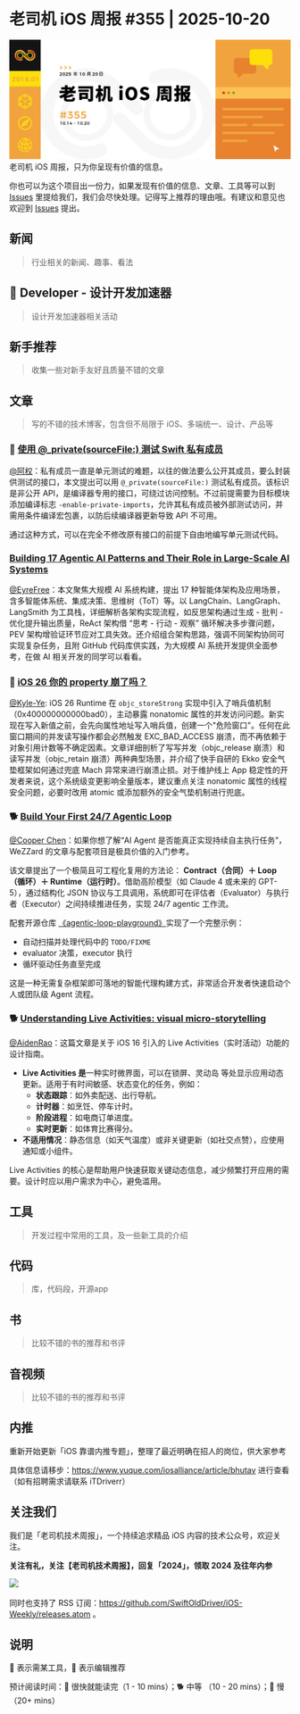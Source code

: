 # 老司机 iOS 周报 #355 | 2025-10-20

![ios-weekly](https://github.com/SwiftOldDriver/iOS-Weekly/blob/master/assets/weekly-header/355.jpg?raw=true)
老司机 iOS 周报，只为你呈现有价值的信息。

你也可以为这个项目出一份力，如果发现有价值的信息、文章、工具等可以到 [Issues](https://github.com/SwiftOldDriver/iOS-Weekly/issues) 里提给我们，我们会尽快处理。记得写上推荐的理由哦。有建议和意见也欢迎到 [Issues](https://github.com/SwiftOldDriver/iOS-Weekly/issues) 提出。

## 新闻

> 行业相关的新闻、趣事、看法

##  Developer - 设计开发加速器

> 设计开发加速器相关活动

## 新手推荐

> 收集一些对新手友好且质量不错的文章

## 文章

> 写的不错的技术博客，包含但不局限于 iOS、多端统一、设计、产品等

### 🐎 [使用 @_private(sourceFile:) 测试 Swift 私有成员](https://kyleye.top/posts/swift-private-imports/)

[@阿权](https://github.com/bqlin)：私有成员一直是单元测试的难题，以往的做法要么公开其成员，要么封装供测试的接口，本文提出可以用 `@_private(sourceFile:)` 测试私有成员。该标识是非公开 API，是编译器专用的接口，可绕过访问控制。不过前提需要为目标模块添加编译标志 `-enable-private-imports`，允许其私有成员被外部测试访问，并需用条件编译宏包裹，以防后续编译器更新导致 API 不可用。

通过这种方式，可以在完全不修改原有接口的前提下自由地编写单元测试代码。

### [Building 17 Agentic AI Patterns and Their Role in Large-Scale AI Systems](https://levelup.gitconnected.com/building-17-agentic-ai-patterns-and-their-role-in-large-scale-ai-systems-f4915b5615ce)

[@EyreFree](https://github.com/EyreFree)：本文聚焦大规模 AI 系统构建，提出 17 种智能体架构及应用场景，含多智能体系统、集成决策、思维树（ToT）等。以 LangChain、LangGraph、LangSmith 为工具栈，详细解析各架构实现流程，如反思架构通过生成 - 批判 - 优化提升输出质量，ReAct 架构借 “思考 - 行动 - 观察” 循环解决多步骤问题，PEV 架构增验证环节应对工具失效。还介绍组合架构思路，强调不同架构协同可实现复杂任务，且附 GitHub 代码库供实践，为大规模 AI 系统开发提供全面参考，在做 AI 相关开发的同学可以看看。

### 🐎 [iOS 26 你的 property 崩了吗？](https://mp.weixin.qq.com/s/6jxpWDq4JWTpKmmCx3S3XA)

[@Kyle-Ye](https://github.com/Kyle-Ye): iOS 26 Runtime 在 `objc_storeStrong` 实现中引入了哨兵值机制（0x400000000000bad0），主动暴露 nonatomic 属性的并发访问问题。新实现在写入新值之前，会先向属性地址写入哨兵值，创建一个"危险窗口"。任何在此窗口期间的并发读写操作都会必然触发 EXC_BAD_ACCESS 崩溃，而不再依赖于对象引用计数等不确定因素。文章详细剖析了写写并发（objc_release 崩溃）和读写并发（objc_retain 崩溃）两种典型场景，并介绍了快手自研的 Ekko 安全气垫框架如何通过兜底 Mach 异常来进行崩溃止损。对于维护线上 App 稳定性的开发者来说，这个系统级变更影响全量版本，建议重点关注 nonatomic 属性的线程安全问题，必要时改用 atomic 或添加额外的安全气垫机制进行兜底。

### 🐕 [Build Your First 24/7 Agentic Loop](https://wezzard.com/post/2025/09/build-your-first-agentic-loop-9d22/)

[@Cooper Chen](https://github.com/cjlcooper)：如果你想了解“AI Agent 是否能真正实现持续自主执行任务”，WeZZard 的文章与配套项目是极具价值的入门参考。

该文章提出了一个极简且可工程化复用的方法论：
**Contract（合同）＋ Loop（循环）＋ Runtime（运行时）**。借助高阶模型（如 Claude 4 或未来的 GPT-5），通过结构化 JSON 协议与工具调用，系统即可在评估者（Evaluator）与执行者（Executor）之间持续推进任务，实现 24/7 agentic 工作流。

配套开源仓库 [《agentic-loop-playground》](https://github.com/WeZZard/agentic-loop-playground)实现了一个完整示例：

- 自动扫描并处理代码中的 `TODO/FIXME`
- evaluator 决策，executor 执行
- 循环驱动任务直至完成

这是一种无需复杂框架即可落地的智能代理构建方式，非常适合开发者快速启动个人或团队级 Agent 流程。

### 🐕 [Understanding Live Activities: visual micro-storytelling](https://www.createwithswift.com/understanding-live-activities-visual-micro-storytelling/)

[@AidenRao](https://weibo.com/AidenRao)：这篇文章是关于 iOS 16 引入的 Live Activities（实时活动）功能的设计指南。

- **Live Activities 是**一种实时微界面，可以在锁屏、灵动岛 等处显示应用动态更新。适用于有时间敏感、状态变化的任务，例如：
    - **状态跟踪**：如外卖配送、出行导航。
    - **计时器**：如烹饪、停车计时。
    - **阶段进程**：如电商订单进度。
    - **实时更新**：如体育比赛得分。
- **不适用情况**：静态信息（如天气温度）或非关键更新（如社交点赞），应使用通知或小组件。

Live Activities 的核心是帮助用户快速获取关键动态信息，减少频繁打开应用的需要。设计时应以用户需求为中心，避免滥用。


## 工具

> 开发过程中常用的工具，及一些新工具的介绍

## 代码

> 库，代码段，开源app

## 书

> 比较不错的书的推荐和书评

## 音视频

> 比较不错的书的推荐和书评

## 内推

重新开始更新「iOS 靠谱内推专题」，整理了最近明确在招人的岗位，供大家参考

具体信息请移步：https://www.yuque.com/iosalliance/article/bhutav 进行查看（如有招聘需求请联系 iTDriverr）

## 关注我们

我们是「老司机技术周报」，一个持续追求精品 iOS 内容的技术公众号，欢迎关注。

**关注有礼，关注【老司机技术周报】，回复「2024」，领取 2024 及往年内参**

![](https://github.com/SwiftOldDriver/iOS-Weekly/blob/master/assets/qrcode_for_wechat.jpg?raw=true)

同时也支持了 RSS 订阅：https://github.com/SwiftOldDriver/iOS-Weekly/releases.atom 。

## 说明

🚧 表示需某工具，🌟 表示编辑推荐

预计阅读时间：🐎 很快就能读完（1 - 10 mins）；🐕 中等 （10 - 20 mins）；🐢 慢（20+ mins）
